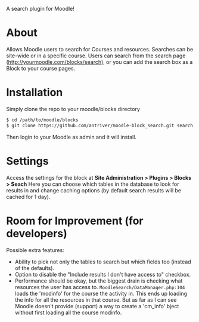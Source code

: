 A search plugin for Moodle!

About
==========
Allows Moodle users to search for Courses and resources.
Searches can be site-wide or in a specific course.
Users can search from the search page (http://yourmoodle.com/blocks/search), or you can add the search box as a Block to your course pages.

Installation
==========
Simply clone the repo to your moodle/blocks directory
```bash
$ cd /path/to/moodle/blocks
$ git clone https://github.com/antriver/moodle-block_search.git search
```
Then login to your Moodle as admin and it will install.

Settings
==========
Access the settings for the block at **Site Administration > Plugins > Blocks > Seach**
Here you can choose which tables in the database to look for results in and change caching options (by default search results will be cached for 1 day).

Room for Improvement (for developers)
==========
Possible extra features:
* Ability to pick not only the tables to search but which fields too (instead of the defaults).
* Option to disable the "Include results I don't have access to" checkbox.
* Performance should be okay, but the biggest drain is checking what resources the user has access to. `MoodleSearch/DataManager.php:104` loads the 'modinfo' for the course the activity in. This ends up loading the info for all the resources in that course. But as far as I can see Moodle doesn't provide (support) a way to create a 'cm_info' bject without first loading all the course modinfo.
